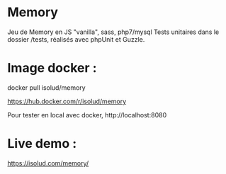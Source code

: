 # Memory
Jeu de Memory en JS "vanilla", sass, php7/mysql
Tests unitaires dans le dossier /tests, réalisés avec phpUnit et Guzzle.

# Image docker :

docker pull isolud/memory

https://hub.docker.com/r/isolud/memory

Pour tester en local avec docker, http://localhost:8080

# Live demo :
https://isolud.com/memory/


